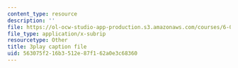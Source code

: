 ```yaml
---
content_type: resource
description: ''
file: https://ol-ocw-studio-app-production.s3.amazonaws.com/courses/6-002-circuits-and-electronics-spring-2007/563075f216b3512e87f162a0e3c68360_V0z_f7qxLcY.vtt
file_type: application/x-subrip
resourcetype: Other
title: 3play caption file
uid: 563075f2-16b3-512e-87f1-62a0e3c68360
---
```

